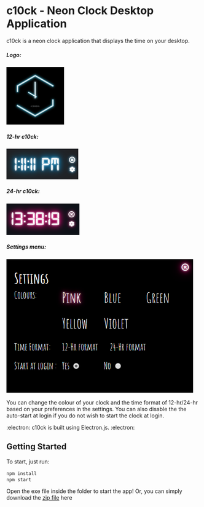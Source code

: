 # c10ck - Neon Clock Desktop Application

c10ck is a neon clock application that displays the time on your desktop.

##### Logo:
![Logo](https://github.com/chowzzzz/c10ck/blob/master/logo_150.png?raw=true)

##### 12-hr c10ck:
![How c10ck looks like](https://github.com/chowzzzz/c10ck/blob/master/c10ck-demo.png?raw=true)
##### 24-hr c10ck:
![How c10ck looks like](https://github.com/chowzzzz/c10ck/blob/master/c10ck-demo-2.png?raw=true)

##### Settings menu:
![Menu Settings](https://github.com/chowzzzz/c10ck/blob/master/c1ock-menu-settings.png?raw=true)

You can change the colour of your clock and the time format of 12-hr/24-hr based on your preferences in the settings.
You can also disable the the auto-start at login if you do not wish to start the clock at login.

:electron: c10ck is built using Electron.js. :electron: 

## Getting Started

To start, just run:
``` 
npm install
npm start 
```

Open the exe file inside the folder to start the app! Or, you can simply download the [zip file](release-builds/c10ck-win32-ia32.zip) here
